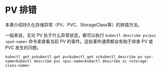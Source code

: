 # PV 排错

本章介绍持久化存储异常（PV、PVC、StorageClass等）的排错方法。

一般来说，无论 PV 处于什么异常状态，都可以执行 `kubectl describe pv/pvc <pod-name>` 命令来查看当前 PV 的事件。这些事件通常都会有助于排查 PV 或 PVC 发生的问题。

```text
kubectl get pvkubectl get pvckubectl get sc​kubectl describe pv <pv-name>kubectl describe pvc <pvc-name>kubectl describe sc <storage-class-name>
```

